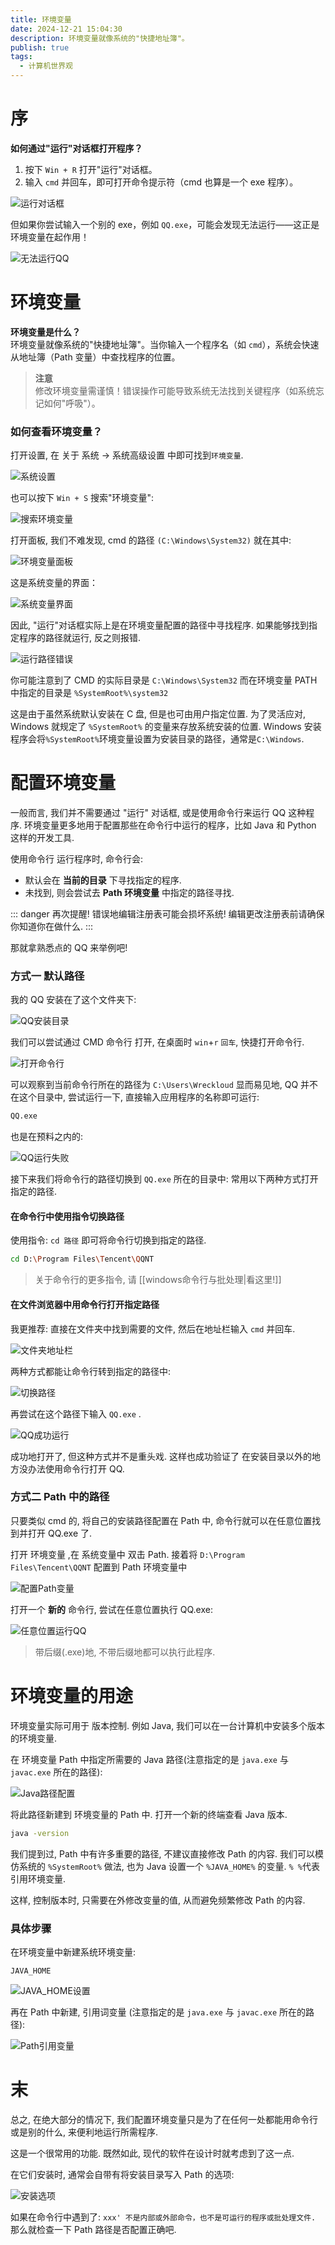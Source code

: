 ```yaml
---
title: 环境变量
date: 2024-12-21 15:04:30
description: 环境变量就像系统的"快捷地址簿"。
publish: true
tags:
  - 计算机世界观
---
```


# 序

**如何通过"运行"对话框打开程序？**

1. 按下 `Win + R` 打开"运行"对话框。
2. 输入 `cmd` 并回车，即可打开命令提示符（cmd 也算是一个 exe 程序）。

![运行对话框](../public/images/文章资源/环境变量/file-20250611225107282.jpg)

但如果你尝试输入一个别的 exe，例如 `QQ.exe`，可能会发现无法运行——这正是环境变量在起作用！

![无法运行QQ](../public/images/文章资源/环境变量/file-20250611225112566.jpg)

# 环境变量

**环境变量是什么？**  
环境变量就像系统的"快捷地址簿"。当你输入一个程序名（如 `cmd`），系统会快速从地址簿（Path 变量）中查找程序的位置。

>  **注意**  
> 修改环境变量需谨慎！错误操作可能导致系统无法找到关键程序（如系统忘记如何"呼吸"）。

### 如何查看环境变量？

打开设置, 在 关于 系统 -> 系统高级设置 中即可找到`环境变量`.

![系统设置](../public/images/文章资源/环境变量/file-20250611225123086.jpg)

也可以按下 `Win + S` 搜索"环境变量":

![搜索环境变量](../public/images/文章资源/环境变量/file-20250611225127476.jpg)

打开面板, 我们不难发现, cmd 的路径 `(C:\Windows\System32)` 就在其中:

![环境变量面板](../public/images/文章资源/环境变量/file-20250611225132939.jpg)

这是系统变量的界面：

![系统变量界面](../public/images/文章资源/环境变量/file-20250611225144095.jpg)

因此, "运行"对话框实际上是在环境变量配置的路径中寻找程序.
如果能够找到指定程序的路径就运行,
反之则报错.

![运行路径错误](../public/images/文章资源/环境变量/file-20250611225153524.jpg)

你可能注意到了 CMD 的实际目录是 `C:\Windows\System32`
而在环境变量 PATH 中指定的目录是 `%SystemRoot%\system32`

这是由于虽然系统默认安装在 C 盘, 但是也可由用户指定位置.
为了灵活应对, Windows 就规定了 `%SystemRoot%` 的变量来存放系统安装的位置.
Windows 安装程序会将`%SystemRoot%`环境变量设置为安装目录的路径，通常是`C:\Windows`.

# 配置环境变量

一般而言, 我们并不需要通过 "运行" 对话框, 或是使用命令行来运行 QQ 这种程序.
环境变量更多地用于配置那些在命令行中运行的程序，比如 Java 和 Python 这样的开发工具.

使用命令行 运行程序时, 命令行会:

- 默认会在 **当前的目录** 下寻找指定的程序.
- 未找到, 则会尝试去 **Path 环境变量** 中指定的路径寻找.

::: danger 再次提醒!
错误地编辑注册表可能会损坏系统!
编辑更改注册表前请确保你知道你在做什么.
:::

那就拿熟悉点的 QQ 来举例吧!

### 方式一 默认路径

我的 QQ 安装在了这个文件夹下:

![QQ安装目录](../public/images/文章资源/环境变量/file-20250611225203271.jpg)

我们可以尝试通过 CMD 命令行 打开, 在桌面时 `win`+`r` `回车`, 快捷打开命令行.

![打开命令行](../public/images/文章资源/环境变量/file-20250611225208537.jpg)

可以观察到当前命令行所在的路径为 `C:\Users\Wreckloud`
显而易见地, QQ 并不在这个目录中, 尝试运行一下, 直接输入应用程序的名称即可运行:

```bash
QQ.exe
```

也是在预料之内的:

![QQ运行失败](../public/images/文章资源/环境变量/file-20250611225214913.jpg)

接下来我们将命令行的路径切换到 `QQ.exe` 所在的目录中:
常用以下两种方式打开指定的路径.

#### 在命令行中使用指令切换路径

使用指令: `cd 路径` 即可将命令行切换到指定的路径.

```bash
cd D:\Program Files\Tencent\QQNT
```

> 关于命令行的更多指令, 请 [[windows命令行与批处理|看这里!]]

#### 在文件浏览器中用命令行打开指定路径

我更推荐:
直接在文件夹中找到需要的文件, 然后在地址栏输入 `cmd` 并回车.

![文件夹地址栏](../public/images/文章资源/环境变量/file-20250611225222850.jpg)

两种方式都能让命令行转到指定的路径中:

![切换路径](../public/images/文章资源/环境变量/file-20250611225227400.jpg)

再尝试在这个路径下输入 `QQ.exe` .

![QQ成功运行](../public/images/文章资源/环境变量/file-20250611225231600.jpg)

成功地打开了, 但这种方式并不是重头戏.
这样也成功验证了 在安装目录以外的地方没办法使用命令行打开 QQ.

### 方式二 Path 中的路径

只要类似 cmd 的, 将自己的安装路径配置在 Path 中, 命令行就可以在任意位置找到并打开 QQ.exe 了.

打开 环境变量 ,在 系统变量中 双击 Path.
接着将 `D:\Program Files\Tencent\QQNT` 配置到 Path 环境变量中

![配置Path变量](../public/images/文章资源/环境变量/file-20250611225240445.jpg)

打开一个 **新的** 命令行, 尝试在任意位置执行 QQ.exe:

![任意位置运行QQ](../public/images/文章资源/环境变量/file-20250611225244869.jpg)

> 带后缀(.exe)地, 不带后缀地都可以执行此程序.

# 环境变量的用途

环境变量实际可用于 版本控制.
例如 Java, 我们可以在一台计算机中安装多个版本的环境变量.

在 环境变量 Path 中指定所需要的 Java 路径(注意指定的是 `java.exe` 与 `javac.exe` 所在的路径):

![Java路径配置](../public/images/文章资源/环境变量/file-20250611225251189.jpg)

将此路径新建到 环境变量的 Path 中.
打开一个新的终端查看 Java 版本.

```bash
java -version
```

我们提到过, Path 中有许多重要的路径, 不建议直接修改 Path 的内容.
我们可以模仿系统的 `%SystemRoot%` 做法, 也为 Java 设置一个 `%JAVA_HOME%` 的变量.
`% %`代表引用环境变量.

这样, 控制版本时, 只需要在外修改变量的值, 从而避免频繁修改 Path 的内容.

### 具体步骤

在环境变量中新建系统环境变量:

```text
JAVA_HOME
```

![JAVA_HOME设置](../public/images/文章资源/环境变量/file-20250611225259820.jpg)

再在 Path 中新建, 引用词变量 (注意指定的是 `java.exe` 与 `javac.exe` 所在的路径):

![Path引用变量](../public/images/文章资源/环境变量/file-20250611225305721.jpg)

# 末

总之, 在绝大部分的情况下, 我们配置环境变量只是为了在任何一处都能用命令行或是别的什么, 来便利地运行所需程序.

这是一个很常用的功能.
既然如此, 现代的软件在设计时就考虑到了这一点.

在它们安装时, 通常会自带有将安装目录写入 Path 的选项:

![安装选项](../public/images/文章资源/环境变量/file-20250611225312015.jpg)

如果在命令行中遇到了:
`xxx' 不是内部或外部命令，也不是可运行的程序或批处理文件.`
那么就检查一下 Path 路径是否配置正确吧.
